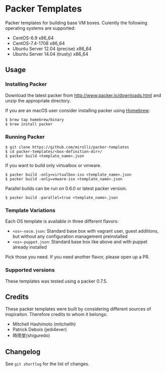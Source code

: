 # Packer Templates

Packer templates for building base VM boxes. Curently the following operating systems
are supported:

* CentOS-6.9 x86\_64
* CentOS-7.4-1708 x86\_64
* Ubuntu Server 12.04 (precise) x86\_64
* Ubuntu Server 14.04 (trusty) x86\_64

## Usage

### Installing Packer

Download the latest packer from <http://www.packer.io/downloads.html>
and unzip the appropriate directory.

If you are an macOS user consider installing packer using [Homebrew](http://brew.sh/):

    $ brew tap homebrew/binary
    $ brew install packer

### Running Packer

    $ git clone https://github.com/mirolli/packer-templates
    $ cd packer-templates/<box-definition-dir>/
    $ packer build <template_name>.json

If you want to build only virtualbox or vmware.

    $ packer build -only=virtualbox-iso <template_name>.json
    $ packer build -only=vmware-iso <template_name>.json

Parallel builds can be run on 0.6.0 or latest packer version.

    $ packer build -parallel=true <template_name>.json

### Template Variations

Each OS template is available in three different flavors:

* `<os>-nocm.json`: Standard base box with vagrant user, guest additions, but without any configuration management preinstalled
* `<os>-puppet.json`: Standard base box like above and with puppet already installed

Pick those you need. If you need another flavor, please open up a PR.

### Supported versions

These templates was tested using a packer 0.7.5.

## Credits

These packer templates were built by considering different sources of inspiraiton. Therefore credits to whom it belongs:

* Mitchell Hashimoto (mitchellh)
* Patrick Debois (jedi4ever)
* 時雨堂(shiguredo)

## Changelog

See `git shortlog` for the list of changes.

